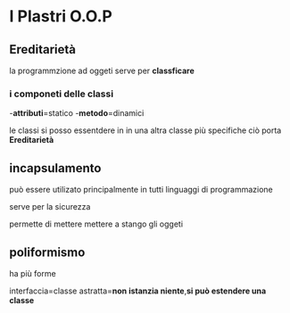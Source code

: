 #  I Plastri O.O.P
 
## Ereditarietà
la programmzione ad oggeti serve per **classficare**

### i componeti delle classi
 -**attributi**=statico
 -**metodo**=dinamici


le classi si posso essentdere in in una altra classe più specifiche ciò porta **Ereditarietà**

## incapsulamento 
può essere utilizato principalmente in tutti linguaggi di programmazione

serve per la sicurezza 

permette di mettere mettere a stango gli oggeti

## poliformismo 
ha più forme 

interfaccia=classe astratta=**non istanzia niente**,**si può estendere una classe**




